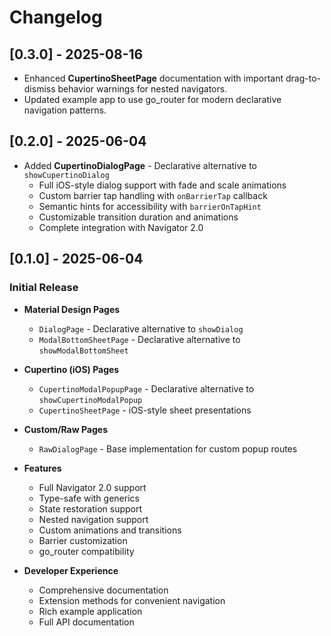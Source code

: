 # Changelog

## [0.3.0] - 2025-08-16

- Enhanced **CupertinoSheetPage** documentation with important drag-to-dismiss behavior warnings for nested navigators.
- Updated example app to use go_router for modern declarative navigation patterns.

## [0.2.0] - 2025-06-04

- Added **CupertinoDialogPage** - Declarative alternative to `showCupertinoDialog`
  - Full iOS-style dialog support with fade and scale animations
  - Custom barrier tap handling with `onBarrierTap` callback
  - Semantic hints for accessibility with `barrierOnTapHint`
  - Customizable transition duration and animations
  - Complete integration with Navigator 2.0

## [0.1.0] - 2025-06-04

### Initial Release
- **Material Design Pages**
  - `DialogPage` - Declarative alternative to `showDialog`
  - `ModalBottomSheetPage` - Declarative alternative to `showModalBottomSheet`
  
- **Cupertino (iOS) Pages**
  - `CupertinoModalPopupPage` - Declarative alternative to `showCupertinoModalPopup`
  - `CupertinoSheetPage` - iOS-style sheet presentations
  
- **Custom/Raw Pages**
  - `RawDialogPage` - Base implementation for custom popup routes
  
- **Features**
  - Full Navigator 2.0 support
  - Type-safe with generics
  - State restoration support
  - Nested navigation support
  - Custom animations and transitions
  - Barrier customization
  - go_router compatibility
  
- **Developer Experience**
  - Comprehensive documentation
  - Extension methods for convenient navigation
  - Rich example application
  - Full API documentation
